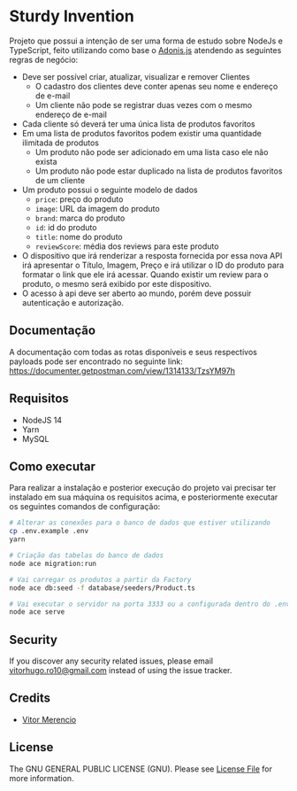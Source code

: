 # Sturdy Invention

Projeto que possui a intenção de ser uma forma de estudo sobre NodeJs e TypeScript, feito utilizando como base o [Adonis.js](https://adonisjs.com/) atendendo as seguintes regras de negócio:

- Deve ser possível criar, atualizar, visualizar e remover Clientes
  - O cadastro dos clientes deve conter apenas seu nome e endereço de e-mail
  - Um cliente não pode se registrar duas vezes com o mesmo endereço de e-mail
- Cada cliente só deverá ter uma única lista de produtos favoritos
- Em uma lista de produtos favoritos podem existir uma quantidade ilimitada de produtos
  - Um produto não pode ser adicionado em uma lista caso ele não exista
  - Um produto não pode estar duplicado na lista de produtos favoritos de um cliente
- Um produto possui o seguinte modelo de dados
  - `price`: preço do produto
  - `image`: URL da imagem do produto
  - `brand`: marca do produto
  - `id`: id do produto
  - `title`: nome do produto
  - `reviewScore`: média dos reviews para este produto
- O dispositivo que irá renderizar a resposta fornecida por essa nova API irá apresentar o Título, Imagem, Preço e irá utilizar o ID do produto para formatar o link que ele irá acessar. Quando existir um review para o produto, o mesmo será exibido por este dispositivo.
- O acesso à api deve ser aberto ao mundo, porém deve possuir autenticação e autorização.

## Documentação

A documentação com todas as rotas disponíveis e seus respectivos payloads pode ser encontrado no seguinte link: <https://documenter.getpostman.com/view/1314133/TzsYM97h>

## Requisitos

- NodeJS 14
- Yarn
- MySQL

## Como executar

Para realizar a instalação e posterior execução do projeto vai precisar ter instalado em sua máquina os requisitos acima, e posteriormente executar os seguintes comandos de configuração:

```bash
# Alterar as conexões para o banco de dados que estiver utilizando
cp .env.example .env
yarn

# Criação das tabelas do banco de dados
node ace migration:run

# Vai carregar os produtos a partir da Factory
node ace db:seed -f database/seeders/Product.ts

# Vai executar o servidor na porta 3333 ou a configurada dentro do .env
node ace serve
```

## Security

If you discover any security related issues, please email vitorhugo.ro10@gmail.com instead of using the issue tracker.

## Credits

- [Vitor Merencio](https://github.com/vitorhugoro1)

## License

The GNU GENERAL PUBLIC LICENSE (GNU). Please see [License File](LICENSE.md) for more information.
